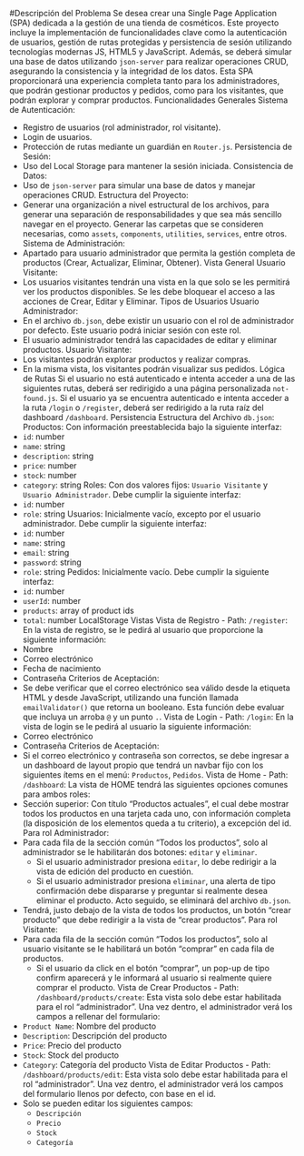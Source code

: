 #Descripción del Problema
Se desea crear una Single Page Application (SPA) dedicada a la gestión de una tienda de cosméticos. Este proyecto incluye la implementación de funcionalidades clave como la autenticación de usuarios, gestión de rutas protegidas y persistencia de sesión utilizando tecnologías modernas JS, HTML5 y JavaScript. Además, se deberá simular una base de datos utilizando `json-server` para realizar operaciones CRUD, asegurando la consistencia y la integridad de los datos. Esta SPA proporcionará una experiencia completa tanto para los administradores, que podrán gestionar productos y pedidos, como para los visitantes, que podrán explorar y comprar productos.
Funcionalidades Generales
Sistema de Autenticación:
  - Registro de usuarios (rol administrador, rol visitante).
  - Login de usuarios.
  - Protección de rutas mediante un guardián en `Router.js`.
Persistencia de Sesión:
  - Uso del Local Storage para mantener la sesión iniciada.
Consistencia de Datos:
  - Uso de `json-server` para simular una base de datos y manejar operaciones CRUD.
Estructura del Proyecto:
  - Generar una organización a nivel estructural de los archivos, para generar una separación de responsabilidades y que sea más sencillo navegar en el proyecto. Generar las carpetas que se consideren necesarias, como `assets`, `components`, `utilities`, `services`, entre otros.
Sistema de Administración:
  - Apartado para usuario administrador que permita la gestión completa de productos (Crear, Actualizar, Eliminar, Obtener).
Vista General Usuario Visitante:
  - Los usuarios visitantes tendrán una vista en la que solo se les permitirá ver los productos disponibles. Se les debe bloquear el acceso a las acciones de Crear, Editar y Eliminar.
Tipos de Usuarios
Usuario Administrador:
  - En el archivo `db.json`, debe existir un usuario con el rol de administrador por defecto. Este usuario podrá iniciar sesión con este rol.
  - El usuario administrador tendrá las capacidades de editar y eliminar productos.
Usuario Visitante:
  - Los visitantes podrán explorar productos y realizar compras.
  - En la misma vista, los visitantes podrán visualizar sus pedidos.
Lógica de Rutas
Si el usuario no está autenticado e intenta acceder a una de las siguientes rutas, deberá ser redirigido a una página personalizada `not-found.js`.
Si el usuario ya se encuentra autenticado e intenta acceder a la ruta `/login` o `/register`, deberá ser redirigido a la ruta raíz del dashboard `/dashboard`.
Persistencia
Estructura del Archivo `db.json`:
Productos: Con información preestablecida bajo la siguiente interfaz:
  - `id`: number
  - `name`: string
  - `description`: string
  - `price`: number
  - `stock`: number
  - `category`: string
Roles: Con dos valores fijos: `Usuario Visitante` y `Usuario Administrador`. Debe cumplir la siguiente interfaz:
  - `id`: number
  - `role`: string
Usuarios: Inicialmente vacío, excepto por el usuario administrador. Debe cumplir la siguiente interfaz:
  - `id`: number
  - `name`: string
  - `email`: string
  - `password`: string
  - `role`: string
Pedidos: Inicialmente vacío. Debe cumplir la siguiente interfaz:
  - `id`: number
  - `userId`: number
  - `products`: array of product ids
  - `total`: number
LocalStorage
Vistas
Vista de Registro - Path: `/register`:
  En la vista de registro, se le pedirá al usuario que proporcione la siguiente información:
  - Nombre
  - Correo electrónico
  - Fecha de nacimiento
  - Contraseña
Criterios de Aceptación:
  - Se debe verificar que el correo electrónico sea válido desde la etiqueta HTML y desde JavaScript, utilizando una función llamada `emailValidator()` que retorna un booleano. Esta función debe evaluar que incluya un arroba `@` y un punto `.`.
Vista de Login - Path: `/login`:
  En la vista de login se le pedirá al usuario la siguiente información:
  - Correo electrónico
  - Contraseña
Criterios de Aceptación:
  - Si el correo electrónico y contraseña son correctos, se debe ingresar a un dashboard de layout propio que tendrá un navbar fijo con los siguientes ítems en el menú: `Productos`, `Pedidos`.
Vista de Home - Path: `/dashboard`:
  La vista de HOME tendrá las siguientes opciones comunes para ambos roles:
  - Sección superior: Con título “Productos actuales”, el cual debe mostrar todos los productos en una tarjeta cada uno, con información completa (la disposición de los elementos queda a tu criterio), a excepción del id.
Para rol Administrador:
  - Para cada fila de la sección común “Todos los productos”, solo al administrador se le habilitarán dos botones: `editar` y `eliminar`.
    - Si el usuario administrador presiona `editar`, lo debe redirigir a la vista de edición del producto en cuestión.
    - Si el usuario administrador presiona `eliminar`, una alerta de tipo confirmación debe dispararse y preguntar si realmente desea eliminar el producto. Acto seguido, se eliminará del archivo `db.json`.
  - Tendrá, justo debajo de la vista de todos los productos, un botón “crear producto” que debe redirigir a la vista de “crear productos”.
Para rol Visitante:
  - Para cada fila de la sección común “Todos los productos”, solo al usuario visitante se le habilitará un botón “comprar” en cada fila de productos.
    - Si el usuario da click en el botón “comprar”, un pop-up de tipo confirm aparecerá y le informará al usuario si realmente quiere comprar el producto.
Vista de Crear Productos - Path: `/dashboard/products/create`:
  Esta vista solo debe estar habilitada para el rol “administrador”.
  Una vez dentro, el administrador verá los campos a rellenar del formulario:
  - `Product Name`: Nombre del producto
  - `Description`: Descripción del producto
  - `Price`: Precio del producto
  - `Stock`: Stock del producto
  - `Category`: Categoría del producto
Vista de Editar Productos - Path: `/dashboard/products/edit`:
  Esta vista solo debe estar habilitada para el rol “administrador”.
  Una vez dentro, el administrador verá los campos del formulario llenos por defecto, con base en el id.
  - Solo se pueden editar los siguientes campos:
    - `Descripción`
    - `Precio`
    - `Stock`
    - `Categoría`
